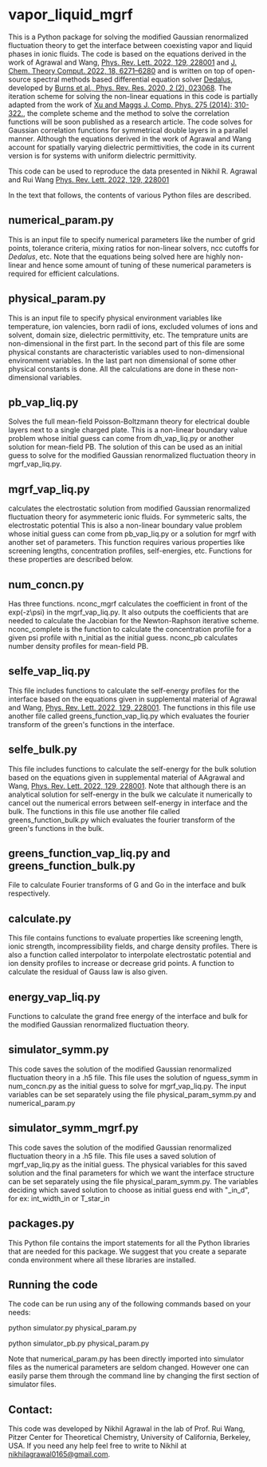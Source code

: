 # vapor_liquid_mgrf

This is a Python package for solving the modified Gaussian renormalized fluctuation theory to get the interface between coexisting vapor and liquid phases in ionic fluids. The code is based on the equations derived in the work of Agrawal and Wang, [Phys. Rev. Lett. 2022, 129, 228001](https://doi.org/10.1103/PhysRevLett.129.228001) and [J. Chem. Theory Comput. 2022, 18, 6271–6280](https://doi.org/10.1021/acs.jctc.2c00607) and is written on top of open-source spectral methods based differential equation solver [Dedalus](https://github.com/DedalusProject/dedalus), developed by [Burns et al., Phys. Rev. Res. 2020, 2 (2), 023068](https://doi.org/10.1103/PhysRevResearch.2.023068). The iteration scheme for solving the non-linear equations in this code is partially adapted from the work of [Xu and Maggs J. Comp. Phys. 275 (2014): 310-322.](https://doi.org/10.1016/j.jcp.2014.07.004), the complete scheme and the method to solve the correlation functions will be soon published as a research article. The code solves for Gaussian correlation functions for symmetrical double layers in a parallel manner. Although the equations derived in the work of Agrawal and Wang account for spatially varying dielectric permittivities, the code in its current version is for systems with uniform dielectric permittivity. 

This code can be used to reproduce the data presented in Nikhil R. Agrawal and Rui Wang [Phys. Rev. Lett. 2022, 129, 228001](https://doi.org/10.1103/PhysRevLett.129.228001)

In the text that follows, the contents of various Python files are described.

## numerical_param.py

This is an input file to specify numerical parameters like the number of grid points, tolerance criteria, mixing ratios for non-linear solvers, ncc cutoffs for _Dedalus_, etc. Note that the equations being solved here are highly non-linear and hence some amount of tuning of these numerical parameters is required for efficient calculations.

## physical_param.py 

This is an input file to specify physical environment variables like temperature, ion valencies, born radii of ions, excluded volumes of ions and solvent, domain size, dielectric permittivity, etc. The temprature units are non-dimensional in the first part. In the second part of this file are some physical constants are characteristic variables used to non-dimensional environment variables. In the last part non dimensional of some other physical constants is done. All the calculations are done in these non-dimensional variables. 

## pb_vap_liq.py

Solves the full mean-field Poisson-Boltzmann theory for electrical double layers next to a single charged plate. This is a non-linear boundary value problem whose initial guess can come from dh_vap_liq.py or another solution for mean-field PB. The solution of this can be used as an initial guess to solve for the modified Gaussian renormalized fluctuation theory in mgrf_vap_liq.py. 

## mgrf_vap_liq.py

calculates the electrostatic solution from modified Gaussian renormalized fluctuation theory for asymmeteric ionic fluids. For symmeteric salts, the electrostatic potential This is also a non-linear boundary value problem whose initial guess can come from pb_vap_liq.py or a solution for mgrf with another set of parameters. This function requires various properties like screening lengths, concentration profiles, self-energies, etc. Functions for these properties are described below.

## num_concn.py
Has three functions. nconc_mgrf calculates the coefficient in front of the exp(-z\psi) in the mgrf_vap_liq.py. It also outputs the coefficients that are needed to calculate the Jacobian for the Newton-Raphson iterative scheme. nconc_complete is the function to calculate the concentration profile for a given psi profile with n_initial as the initial guess. nconc_pb calculates number density profiles for mean-field PB. 

## selfe_vap_liq.py

This file includes functions to calculate the self-energy profiles for the interface based on the equations given in supplemental material of Agrawal and Wang, [Phys. Rev. Lett. 2022, 129, 228001](https://doi.org/10.1103/PhysRevLett.129.228001). The functions in this file use another file called greens_function_vap_liq.py which evaluates the fourier transform of the green's functions in the interface.

## selfe_bulk.py

This file includes functions to calculate the self-energy for the bulk solution based on the equations given in supplemental material of AAgrawal and Wang, [Phys. Rev. Lett. 2022, 129, 228001](https://doi.org/10.1103/PhysRevLett.129.228001). Note that although there is an analytical solution for self-energy in the bulk we calculate it numerically to cancel out the numerical errors between self-energy in interface and the bulk. The functions in this file use another file called greens_function_bulk.py which evaluates the fourier transform of the green's functions in the bulk.

## greens_function_vap_liq.py and greens_function_bulk.py

File to calculate Fourier transforms of G and Go in the interface and bulk respectively.

## calculate.py

This file contains functions to evaluate properties like screening length, ionic strength, incompressibility fields, and charge density profiles. There is also a function called interpolator to interpolate electrostatic potential and ion density profiles to increase or decrease grid points. A function to calculate the residual of Gauss law is also given.

## energy_vap_liq.py

Functions to calculate the grand free energy of the interface and bulk for the modified Gaussian renormalized fluctuation theory.

## simulator_symm.py

This code saves the solution of the modified Gaussian renormalized fluctuation theory in a .h5 file. This file uses the solution of nguess_symm in num_concn.py as the initial guess to solve for mgrf_vap_liq.py. The input variables can be set separately using the file physical_param_symm.py and numerical_param.py

## simulator_symm_mgrf.py

This code saves the solution of the modified Gaussian renormalized fluctuation theory in a .h5 file. This file uses a saved solution of mgrf_vap_liq.py as the initial guess. The physical variables for this saved solution and the final parameters for which we want the interface structure can be set separately using the file physical_param_symm.py. The variables deciding which saved solution to choose as initial guess end with "_in_d", for ex: int_width_in or T_star_in

## packages.py

This Python file contains the import statements for all the Python libraries that are needed for this package. We suggest that you create a separate conda environment where all these libraries are installed.

## Running the code

The code can be run using any of the following commands based on your needs: 

python simulator.py physical_param.py

python simulator_pb.py physical_param.py

Note that numerical_param.py has been directly imported into simulator files as the numerical parameters are seldom changed. However one can easily parse them through the command line by changing the first section of simulator files.

## Contact:
This code was developed by Nikhil Agrawal in the lab of Prof. Rui Wang, Pitzer Center for Theoretical Chemistry, University of California, Berkeley, USA. If you need any help feel free to write to Nikhil at nikhilagrawal0165@gmail.com.  

